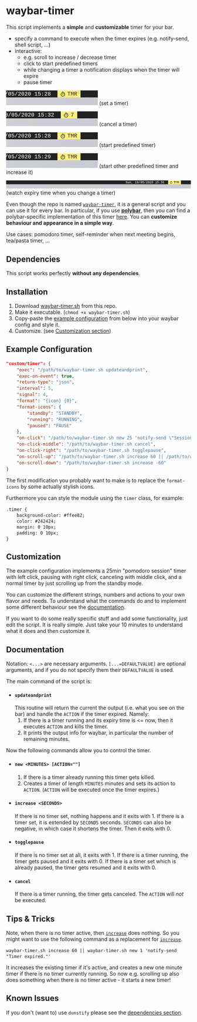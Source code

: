 # waybar-timer

This script implements a **simple** and **customizable** timer for your bar.

- specify a command to execute when the timer expires (e.g. notify-send, shell script, ...)
- interactive:
  * e.g. scroll to increase / decrease timer
  * click to start predefined timers
  * while changing a timer a notification displays when the timer will expire
  * pause timer

![screenshot set timer](screenshots/setTimer.gif) (set a timer)

![screenshot cancel timer](screenshots/cancelTimer.gif) (cancel a timer)

![screenshot set predefined timer](screenshots/predefinedTimer.gif) (start predefined timer)

![screenshot set predefined timer 2 and increase it](screenshots/predefinedTimer2.gif) (start other predefined timer and increase it)

![screenshot see expiry time](screenshots/expiryTimePreview.gif) (watch expiry time when you change a timer)

Even though the repo is named [`waybar-timer`](#), it is a general script and you can use it for every bar.
In particular, if you use [**polybar**](https://github.com/polybar/polybar), then you can find a polybar-specific implementation of this timer [here](https://github.com/jbirnick/polybar-timer).
You can **customize behaviour and appearance in a simple way**.

Use cases: pomodoro timer, self-reminder when next meeting begins, tea/pasta timer, ...

## Dependencies

This script works perfectly **without any dependencies**.

## Installation

1. Download [waybar-timer.sh](https://raw.githubusercontent.com/jbirnick/waybar-timer/master/waybar-timer.sh) from this repo.
2. Make it executable. (`chmod +x waybar-timer.sh`)
3. Copy-paste the [example configuration](#example-configuration) from below into your waybar config and style it.
4. Customize. (see [Customization section](#customization))

## Example Configuration

```json
"custom/timer": {
    "exec": "/path/to/waybar-timer.sh updateandprint",
    "exec-on-event": true,
    "return-type": "json",
    "interval": 5,
    "signal": 4,
    "format": "{icon} {0}",
    "format-icons": {
        "standby": "STANDBY",
        "running": "RUNNING",
        "paused": "PAUSE"
    },
    "on-click": "/path/to/waybar-timer.sh new 25 'notify-send \"Session finished\"'",
    "on-click-middle": "/path/to/waybar-timer.sh cancel",
    "on-click-right": "/path/to/waybar-timer.sh togglepause",
    "on-scroll-up": "/path/to/waybar-timer.sh increase 60 || /path/to/waybar-timer.sh new 1 'notify-send -u critical \"Timer expired.\"'",
    "on-scroll-down": "/path/to/waybar-timer.sh increase -60"
}
```
The first modification you probably want to make is to replace the `format-icons` by some actually stylish icons.

Furthermore you can style the module using the `timer` class, for example:
```
.timer {
    background-color: #ffee82;
    color: #242424;
    margin: 0 10px;
    padding: 0 10px;
}
```

## Customization

The example configuration implements a 25min "pomodoro session" timer with left click, pausing with right click, canceling with middle click, and a normal timer by just scrolling up from the standby mode.

You can customize the different strings, numbers and actions to your own flavor and needs. To understand what the commands do and to implement some different behaviour see the [documentation](#documentation).

If you want to do some really specific stuff and add some functionality, just edit the script. It is really simple. Just take your 10 minutes to understand what it does and then customize it.

## Documentation

Notation: `<...>` are necessary arguments. `[...=DEFAULTVALUE]` are optional arguments,
and if you do not specify them their `DEFAULTVALUE` is used.

The main command of the script is:

- #### `updateandprint`
  This routine will return the current the output (i.e. what you see on the bar) and handle the `ACTION` if the timer expired.
  Namely:
  1. If there is a timer running and its expiry time is <= now, then it executes `ACTION` and kills the timer.
  2. It prints the output info for waybar, in particular the number of remaining minutes.

Now the following commands allow you to control the timer.

- #### `new <MINUTES> [ACTION=""]`
  1. If there is a timer already running this timer gets killed.
  2. Creates a timer of length `MINUTES` minutes and sets its action to `ACTION`. (`ACTION` will be executed once the timer expires.)

- #### `increase <SECONDS>`
  If there is no timer set, nothing happens and it exits with 1.
  If there is a timer set, it is extended by `SECONDS` seconds. `SECONDS` can also be negative, in which case it shortens the timer. Then it exits
  with 0.

- #### `togglepause`
  If there is no timer set at all, it exits with 1. If there is a timer running, the timer gets paused and it exits with 0. If there is a timer set which is already paused, the timer gets resumed and it exits with 0.

- #### `cancel`
  If there is a timer running, the timer gets canceled. The `ACTION` will _not_ be
  executed.

## Tips & Tricks

Note, when there is no timer active, then [`increase`](#increase-seconds) does nothing.
So you might want to use the following command as a replacement for [`increase`](#increase-seconds).
```
waybar-timer.sh increase 60 || waybar-timer.sh new 1 'notify-send "Timer expired."'
```
It increases the existing timer if it's active, and creates a new one minute timer if there is no timer currently running.
So now e.g. scrolling up also does something when there is no timer active - it starts a new timer!

## Known Issues

If you don't (want to) use `dunstify` please see the [dependencies section](#dependencies).
